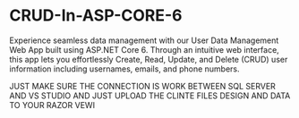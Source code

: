 # CRUD-In-ASP-CORE-6
Experience seamless data management with our User Data Management Web App built using ASP.NET Core 6. Through an intuitive web interface, this app lets you effortlessly Create, Read, Update, and Delete (CRUD) user information including usernames, emails, and phone numbers.


JUST MAKE SURE THE CONNECTION IS WORK BETWEEN SQL SERVER AND VS STUDIO AND JUST UPLOAD THE CLINTE FILES DESIGN AND DATA TO YOUR RAZOR VEWI 
